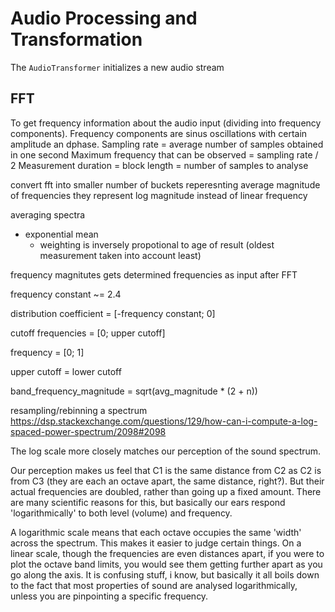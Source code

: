 # Audio Processing and Transformation

The `AudioTransformer` initializes a new audio stream

## FFT

To get frequency information about the audio input (dividing into frequency components). Frequency components are sinus oscillations with certain amplitude an dphase. 
Sampling rate = average number of samples obtained in one second
Maximum frequency that can be observed = sampling rate / 2
Measurement duration = block length = number of samples to analyse


convert fft into smaller number of buckets reperesnting average magnitude of frequencies they represent
log magnitude instead of linear frequency


averaging spectra
* exponential mean
    * weighting is inversely propotional to age of result (oldest measurement taken into account least)

frequency magnitutes gets determined frequencies as input after FFT


frequency constant ~= 2.4

distribution coefficient = [-frequency constant; 0]

cutoff frequencies = [0; upper cutoff]

frequency = [0; 1]


upper cutoff = lower cutoff



band_frequency_magnitude = sqrt(avg_magnitude * (2 + n))




resampling/rebinning a spectrum
https://dsp.stackexchange.com/questions/129/how-can-i-compute-a-log-spaced-power-spectrum/2098#2098


The log scale more closely matches our perception of the sound spectrum.

Our perception makes us feel that C1 is the same distance from C2 as C2 is from C3 (they are each an octave apart, the same distance, right?). But their actual frequencies are doubled, rather than going up a fixed amount. There are many scientific reasons for this, but basically our ears respond 'logarithmically' to both level (volume) and frequency.

A logarithmic scale means that each octave occupies the same 'width' across the spectrum. This makes it easier to judge certain things. On a linear scale, though the frequencies are even distances apart, if you were to plot the octave band limits, you would see them getting further apart as you go along the axis. It is confusing stuff, i know, but basically it all boils down to the fact that most properties of sound are analysed logarithmically, unless you are pinpointing a specific frequency.
